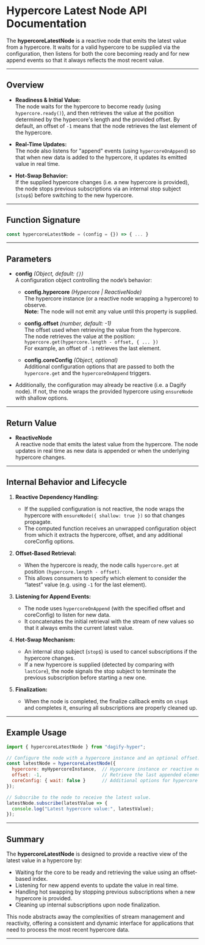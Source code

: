 # Hypercore Latest Node API Documentation

The **hypercoreLatestNode** is a reactive node that emits the latest value from a hypercore. It waits for a valid hypercore to be supplied via the configuration, then listens for both the core becoming ready and for new append events so that it always reflects the most recent value.

---

## Overview

- **Readiness & Initial Value:**  
  The node waits for the hypercore to become ready (using `hypercore.ready()`), and then retrieves the value at the position determined by the hypercore's length and the provided offset. By default, an offset of `-1` means that the node retrieves the last element of the hypercore.

- **Real-Time Updates:**  
  The node also listens for "append" events (using `hypercoreOnAppend`) so that when new data is added to the hypercore, it updates its emitted value in real time.

- **Hot-Swap Behavior:**  
  If the supplied hypercore changes (i.e. a new hypercore is provided), the node stops previous subscriptions via an internal stop subject (`stop$`) before switching to the new hypercore.

---

## Function Signature

```js
const hypercoreLatestNode = (config = {}) => { ... }
```

---

## Parameters

- **config** *(Object, default: `{}`)*  
  A configuration object controlling the node’s behavior:

    - **config.hypercore** *(Hypercore | ReactiveNode)*  
      The hypercore instance (or a reactive node wrapping a hypercore) to observe.  
      **Note:** The node will not emit any value until this property is supplied.

    - **config.offset** *(number, default: -1)*  
      The offset used when retrieving the value from the hypercore.  
      The node retrieves the value at the position:  
      `hypercore.get(hypercore.length - offset, { ... })`  
      For example, an offset of `-1` retrieves the last element.

    - **config.coreConfig** *(Object, optional)*  
      Additional configuration options that are passed to both the `hypercore.get` and the `hypercoreOnAppend` triggers.

- Additionally, the configuration may already be reactive (i.e. a Dagify node). If not, the node wraps the provided hypercore using `ensureNode` with shallow options.

---

## Return Value

- **ReactiveNode**  
  A reactive node that emits the latest value from the hypercore. The node updates in real time as new data is appended or when the underlying hypercore changes.

---

## Internal Behavior and Lifecycle

1. **Reactive Dependency Handling:**
    - If the supplied configuration is not reactive, the node wraps the hypercore with `ensureNode({ shallow: true })` so that changes propagate.
    - The computed function receives an unwrapped configuration object from which it extracts the hypercore, offset, and any additional coreConfig options.

2. **Offset-Based Retrieval:**
    - When the hypercore is ready, the node calls `hypercore.get` at position `(hypercore.length - offset)`.
    - This allows consumers to specify which element to consider the “latest” value (e.g. using `-1` for the last element).

3. **Listening for Append Events:**
    - The node uses `hypercoreOnAppend` (with the specified offset and coreConfig) to listen for new data.
    - It concatenates the initial retrieval with the stream of new values so that it always emits the current latest value.

4. **Hot-Swap Mechanism:**
    - An internal stop subject (`stop$`) is used to cancel subscriptions if the hypercore changes.
    - If a new hypercore is supplied (detected by comparing with `lastCore`), the node signals the stop subject to terminate the previous subscription before starting a new one.

5. **Finalization:**
    - When the node is completed, the finalize callback emits on `stop$` and completes it, ensuring all subscriptions are properly cleaned up.

---

## Example Usage

```js
import { hypercoreLatestNode } from "dagify-hyper";

// Configure the node with a hypercore instance and an optional offset.
const latestNode = hypercoreLatestNode({
  hypercore: myHypercoreInstance,  // Hypercore instance or reactive node wrapping it.
  offset: -1,                      // Retrieve the last appended element.
  coreConfig: { wait: false }      // Additional options for hypercore triggers.
});

// Subscribe to the node to receive the latest value.
latestNode.subscribe(latestValue => {
  console.log("Latest hypercore value:", latestValue);
});
```

---

## Summary

The **hypercoreLatestNode** is designed to provide a reactive view of the latest value in a hypercore by:

- Waiting for the core to be ready and retrieving the value using an offset-based index.
- Listening for new append events to update the value in real time.
- Handling hot swapping by stopping previous subscriptions when a new hypercore is provided.
- Cleaning up internal subscriptions upon node finalization.

This node abstracts away the complexities of stream management and reactivity, offering a consistent and dynamic interface for applications that need to process the most recent hypercore data.

---
